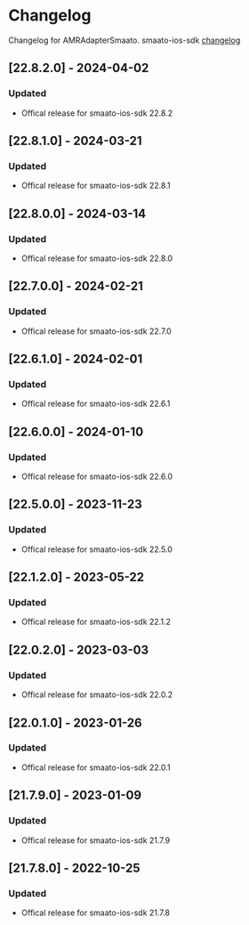 # Changelog

Changelog for AMRAdapterSmaato. 
smaato-ios-sdk [changelog](https://developers.smaato.com/publishers/nextgen-sdk-ios-changelog/)

## [22.8.2.0] - 2024-04-02
### Updated
- Offical release for smaato-ios-sdk 22.8.2

## [22.8.1.0] - 2024-03-21
### Updated
- Offical release for smaato-ios-sdk 22.8.1

## [22.8.0.0] - 2024-03-14
### Updated
- Offical release for smaato-ios-sdk 22.8.0

## [22.7.0.0] - 2024-02-21
### Updated
- Offical release for smaato-ios-sdk 22.7.0

## [22.6.1.0] - 2024-02-01
### Updated
- Offical release for smaato-ios-sdk 22.6.1

## [22.6.0.0] - 2024-01-10
### Updated
- Offical release for smaato-ios-sdk 22.6.0

## [22.5.0.0] - 2023-11-23
### Updated
- Offical release for smaato-ios-sdk 22.5.0

## [22.1.2.0] - 2023-05-22
### Updated
- Offical release for smaato-ios-sdk 22.1.2

## [22.0.2.0] - 2023-03-03
### Updated
- Offical release for smaato-ios-sdk 22.0.2

## [22.0.1.0] - 2023-01-26
### Updated
- Offical release for smaato-ios-sdk 22.0.1

## [21.7.9.0] - 2023-01-09
### Updated
- Offical release for smaato-ios-sdk 21.7.9

## [21.7.8.0] - 2022-10-25
### Updated
- Offical release for smaato-ios-sdk 21.7.8
